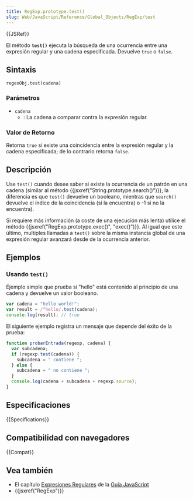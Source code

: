 ```yaml
---
title: RegExp.prototype.test()
slug: Web/JavaScript/Reference/Global_Objects/RegExp/test
---
```


{{JSRef}}

El método **`test()`** ejecuta la búsqueda de una ocurrencia entre una expresión regular y una cadena especificada. Devuelve `true` o `false`.

## Sintaxis

```
regexObj.test(cadena)
```

### Parámetros

- `cadena`
  - : La cadena a comparar contra la expresión regular.

### Valor de Retorno

Retorna `true` si existe una coincidencia entre la expresión regular y la cadena especificada; de lo contrario retorna `false`.

## Descripción

Use `test()` cuando desee saber si existe la ocurrencia de un patrón en una cadena (similar al método {{jsxref("String.prototype.search()")}}, la diferencia es que `test()` devuelve un booleano, mientras que `search()` devuelve el índice de la coincidencia (si la encuentra) o -1 si no la encuentra).

Si requiere más información (a coste de una ejecución más lenta) utilice el método {{jsxref("RegExp.prototype.exec()", "exec()")}}. Al igual que este último, multiples llamadas a `test()` sobre la misma instancia global de una expresión regular avanzará desde de la ocurrencia anterior.

## Ejemplos

### Usando `test()`

Ejemplo simple que prueba si "hello" está contenido al principio de una cadena y devuelve un valor booleano.

```js
var cadena = "hello world!";
var result = /^hello/.test(cadena);
console.log(result); // true
```

El siguiente ejemplo registra un mensaje que depende del éxito de la prueba:

```js
function probarEntrada(regexp, cadena) {
  var subcadena;
  if (regexp.test(cadena)) {
    subcadena = " contiene ";
  } else {
    subcadena = " no contiene ";
  }
  console.log(cadena + subcadena + regexp.source);
}
```

## Especificaciones

{{Specifications}}

## Compatibilidad con navegadores

{{Compat}}

## Vea también

- El capítulo [Expresiones Regulares](/es/docs/Web/JavaScript/Guide/Regular_Expressions) de la [Guía JavaScript](/es/docs/Web/JavaScript/Guide)
- {{jsxref("RegExp")}}
